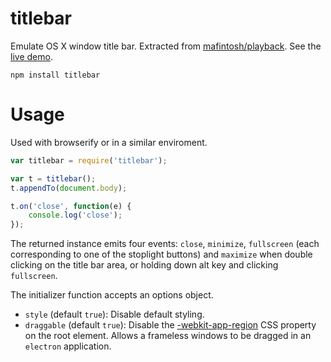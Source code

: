 # titlebar

Emulate OS X window title bar. Extracted from [mafintosh/playback](https://github.com/mafintosh/playback). See the [live demo](http://kapetan.github.io/titlebar/demo/index.html).

	npm install titlebar

# Usage

Used with browserify or in a similar enviroment.

```javascript
var titlebar = require('titlebar');

var t = titlebar();
t.appendTo(document.body);

t.on('close', function(e) {
	console.log('close');
});
```

The returned instance emits four events: `close`, `minimize`, `fullscreen` (each corresponding to one of the stoplight buttons) and `maximize` when double clicking on the title bar area, or holding down alt key and clicking `fullscreen`.

The initializer function accepts an options object.

- `style` (default `true`): Disable default styling.
- `draggable` (default `true`): Disable the [-webkit-app-region](https://developer.chrome.com/apps/app_window) CSS property on the root element. Allows a frameless windows to be dragged in an `electron` application.
